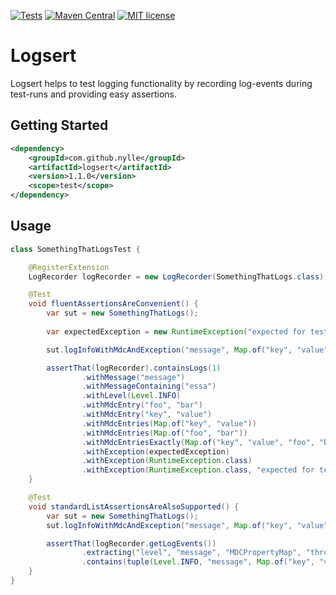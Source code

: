 [![Tests](https://github.com/Nylle/Logsert/workflows/test/badge.svg?branch=main)](https://github.com/Nylle/Logsert/actions?query=workflow%3ATest)
[![Maven Central](https://img.shields.io/maven-central/v/com.github.nylle/logsert.svg?label=maven-central)](https://maven-badges.herokuapp.com/maven-central/com.github.nylle/logsert)
[![MIT license](http://img.shields.io/badge/license-MIT-brightgreen.svg?style=flat)](http://opensource.org/licenses/MIT)

# Logsert

Logsert helps to test logging functionality by recording log-events during test-runs and providing easy assertions.

## Getting Started
```xml
<dependency>
    <groupId>com.github.nylle</groupId>
    <artifactId>logsert</artifactId>
    <version>1.1.0</version>
    <scope>test</scope>
</dependency>
```

## Usage
```java
class SomethingThatLogsTest {

    @RegisterExtension
    LogRecorder logRecorder = new LogRecorder(SomethingThatLogs.class);

    @Test
    void fluentAssertionsAreConvenient() {
        var sut = new SomethingThatLogs();
        
        var expectedException = new RuntimeException("expected for test");

        sut.logInfoWithMdcAndException("message", Map.of("key", "value", "foo", "bar"), expectedException);

        assertThat(logRecorder).containsLogs(1)
                .withMessage("message")
                .withMessageContaining("essa")
                .withLevel(Level.INFO)
                .withMdcEntry("foo", "bar")
                .withMdcEntry("key", "value")
                .withMdcEntries(Map.of("key", "value"))
                .withMdcEntries(Map.of("foo", "bar"))
                .withMdcEntriesExactly(Map.of("key", "value", "foo", "bar"))
                .withException(expectedException)
                .withException(RuntimeException.class)
                .withException(RuntimeException.class, "expected for test");
    }

    @Test
    void standardListAssertionsAreAlsoSupported() {
        var sut = new SomethingThatLogs();
        sut.logInfoWithMdcAndException("message", Map.of("key", "value"), new RuntimeException("expected for test"));

        assertThat(logRecorder.getLogEvents())
                .extracting("level", "message", "MDCPropertyMap", "throwableProxy.className", "throwableProxy.message")
                .contains(tuple(Level.INFO, "message", Map.of("key", "value"), RuntimeException.class.getName(), "expected for test"));
    }
}
```
